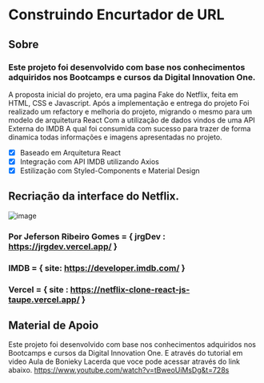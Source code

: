 # Construindo Encurtador de URL


## Sobre

### Este projeto foi desenvolvido com base nos conhecimentos adquiridos nos Bootcamps e cursos da Digital Innovation One.

A proposta inicial do projeto, era uma pagina Fake do Netflix, feita em HTML, CSS e Javascript.
Após a implementação e entrega do projeto
Foi realizado um refactory e melhoria do projeto, migrando o mesmo para um modelo de arquitetura React
Com a utilização de dados vindos de uma API Externa do IMDB
A qual foi consumida com sucesso para trazer de forma dinamica todas informações e imagens apresentadas no projeto.

- [x] Baseado em Arquitetura React
- [x] Integração com API IMDB utilizando Axios
- [x] Estilização com Styled-Components e Material Design

## Recriação da interface do Netflix.

![image](https://user-images.githubusercontent.com/10172471/147803095-3aa148c6-1b6c-4230-be13-007b69136ec5.png)


### Por Jeferson Ribeiro Gomes = { jrgDev : https://jrgdev.vercel.app/ }

### IMDB = { site: https://developer.imdb.com/ }

### Vercel = { site : https://netflix-clone-react-js-taupe.vercel.app/ }

## Material de Apoio

Este projeto foi desenvolvido com base nos conhecimentos adquiridos nos Bootcamps e cursos da Digital Innovation One.
E através do tutorial em video Aula de Bonieky Lacerda que voce pode acessar através do link abaixo.
https://www.youtube.com/watch?v=tBweoUiMsDg&t=728s

